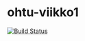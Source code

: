 # ohtu-viikko1
[![Build Status](https://travis-ci.org/pqkallio/ohtu-viikko1.svg?branch=master)](https://travis-ci.org/pqkallio/ohtu-viikko1)

